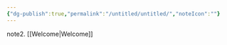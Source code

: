 ```yaml
---
{"dg-publish":true,"permalink":"/untitled/untitled/","noteIcon":""}
---
```


note2. [[Welcome\|Welcome]]